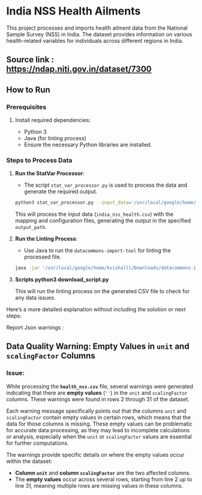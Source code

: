 # India NSS Health Ailments

This project processes and imports health ailment data from the National Sample Survey (NSS) in India. The dataset provides information on various health-related variables for individuals across different regions in India.

## Source link : https://ndap.niti.gov.in/dataset/7300

## How to Run

### Prerequisites

1. Install required dependencies:

   * Python 3
   * Java (for linting process)
   * Ensure the necessary Python libraries are installed.

### Steps to Process Data

1. **Run the StatVar Processor**:

   * The script `stat_var_processor.py` is used to process the data and generate the required output.

   ```bash
   python3 stat_var_processor.py --input_data='/usr/local/google/home/kvishalll/nss_india_health_aliment/data/statvar_imports/india_ndap/indiaNSS_healthailments/input_files/india_nss_health.csv'  --pv_map='/usr/local/google/home/kvishalll/nss_india_health_aliment/data/statvar_imports/india_ndap/indiaNSS_healthailments/input_files/pvmap.csv'  --places_resolved_csv='/usr/local/google/home/kvishalll/nss_india_health_aliment/data/statvar_imports/india_ndap/indiaNSS_healthailments/input_files/place_resolved.csv'  --config_file='/usr/local/google/home/kvishalll/nss_india_health_aliment/data/statvar_imports/india_ndap/indiaNSS_healthailments/input_files/metadata.csv'  --output_path='/usr/local/google/home/kvishalll/nss_india_health_aliment/data/statvar_imports/india_ndap/indiaNSS_healthailments/input_files/health_nss' --existing_statvar_mcf=gs://unresolved_mcf/scripts/statvar/stat_vars.mcf
   ```

   This will process the input data (`india_nss_health.csv`) with the mapping and configuration files, generating the output in the specified `output_path`.

2. **Run the Linting Process**:

   * Use Java to run the `datacommons-import-tool` for linting the processed file.

   ```bash
   java -jar '/usr/local/google/home/kvishalll/Downloads/datacommons-import-tool-0.1-alpha.1-jar-with-dependencies.jar' lint '/usr/local/google/home/kvishalll/nss_india_health_aliment/data/statvar_imports/india_ndap/indiaNSS_healthailments/input_files/health_nss.csv' '/usr/local/google/home/kvishalll/nss_india_health_aliment/data/statvar_imports/india_ndap/indiaNSS_healthailments/input_files/health_nss.tmcf'
   ```
   
3. **Scripts python3 download_script.py**

   This will run the linting process on the generated CSV file to check for any data issues.

Here’s a more detailed explanation without including the solution or next steps:

Report Json warnings : 

## Data Quality Warning: Empty Values in `unit` and `scalingFactor` Columns

### Issue:

While processing the **`health_nss.csv`** file, several warnings were generated indicating that there are **empty values** (`''`) in the `unit` and `scalingFactor` columns. These warnings were found in rows 2 through 31 of the dataset.

Each warning message specifically points out that the columns `unit` and `scalingFactor` contain empty values in certain rows, which means that the data for those columns is missing. These empty values can be problematic for accurate data processing, as they may lead to incomplete calculations or analysis, especially when the `unit` or `scalingFactor` values are essential for further computations.

The warnings provide specific details on where the empty values occur within the dataset:

* **Column `unit`** and **column `scalingFactor`** are the two affected columns.
* The **empty values** occur across several rows, starting from line 2 up to line 31, meaning multiple rows are missing values in these columns.

